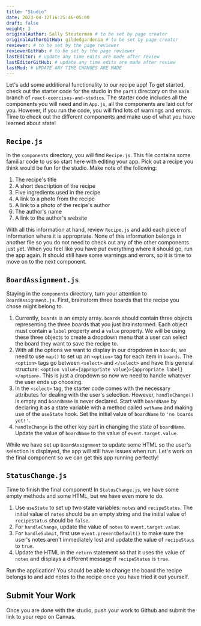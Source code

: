 ```yaml
---
title: "Studio"
date: 2023-04-12T16:25:46-05:00
draft: false
weight: 3
originalAuthor: Sally Steuterman # to be set by page creator
originalAuthorGitHub: gildedgardenia # to be set by page creator
reviewer: # to be set by the page reviewer
reviewerGitHub: # to be set by the page reviewer
lastEditor: # update any time edits are made after review
lastEditorGitHub: # update any time edits are made after review
lastMod: # UPDATE ANY TIME CHANGES ARE MADE
---
```


Let's add some additional functionality to our recipe app! To get started, check out the starter code for the studio in the `part3` directory on the `main` branch of `react-exercises-and-studios`. The starter code includes all the components you will need and in `App.js`, all the components are laid out for you. However, if you run the code, you will find lots of warnings and errors. Time to check out the different components and make use of what you have learned about state!

## `Recipe.js`

In the `components` directory, you will find `Recipe.js`. This file contains some familiar code to us so start here with editing your app. Pick out a recipe you think would be fun for the studio. Make note of the following:

1. The recipe's title
1. A short description of the recipe
1. Five ingredients used in the recipe
1. A link to a photo from the recipe
1. A link to a photo of the recipe's author
1. The author's name 
1. A link to the author's website

With all this information at hand, review `Recipe.js` and add each piece of information where it is appropriate. None of this information belongs in another file so you do not need to check out any of the other components just yet. When you feel like you have put everything where it should go, run the app again. It should still have some warnings and errors, so it is time to move on to the next component.

## `BoardAssignment.js`

Staying in the `components` directory, turn your attention to `BoardAssignment.js`. First, brainstorm three boards that the recipe you chose might belong to. 

1. Currently, `boards` is an empty array. `boards` should contain three objects representing the three boards that you just brainstormed. Each object must contain a `label` property and a `value` property. We will be using these three objects to create a dropdown menu that a user can select the board they want to save the recipe to.
1. With all the options we want to display in our dropdown in `boards`, we need to use `map()` to set up an `<option>` tag for each item in `boards`. The `<option>` tags go between `<select>` and `</select>` and have this general structure: `<option value={appropriate value}>{appropriate label}</option>`. This is just a dropdown so now we need to handle whatever the user ends up choosing.
1. In the `<select>` tag, the starter code comes with the necessary attributes for dealing with the user's selection. However, `handleChange()` is empty and `boardName` is never declared. Start with `boardName` by declaring it as a state variable with a method called `setName` and making use of the `useState` hook. Set the initial value of `boardName` to `'no boards yet!'`.
1. `handleChange` is the other key part in changing the state of `boardName`. Update the value of `boardName` to the value of `event.target.value`.

While we have set up `BoardAssignment` to update some HTML so the user's selection is displayed, the app will still have issues when run. Let's work on the final component so we can get this app running perfectly!

## `StatusChange.js`

Time to finish the final component! In `StatusChange.js`, we have some empty methods and some HTML, but we have even more to do.

1. Use `useState` to set up two state variables: `notes` and `recipeStatus`. The initial value of `notes` should be an empty string and the initial value of `recipeStatus` should be `false`.
1. For `handleChange`, update the value of `notes` to `event.target.value`.
1. For `handleSubmit`, first use `event.preventDefault()` to make sure the user's notes aren't immediately lost and update the value of `recipeStaus` to `true`. 
1. Update the HTML in the `return` statement so that it uses the value of `notes` and displays a different message if `recipeStatus` is `true`.

Run the application! You should be able to change the board the recipe belongs to and add notes to the recipe once you have tried it out yourself.

## Submit Your Work

Once you are done with the studio, push your work to Github and submit the link to your repo on Canvas.